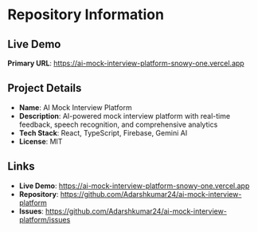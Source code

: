 # Repository Information

## Live Demo
**Primary URL**: https://ai-mock-interview-platform-snowy-one.vercel.app

## Project Details
- **Name**: AI Mock Interview Platform
- **Description**: AI-powered mock interview platform with real-time feedback, speech recognition, and comprehensive analytics
- **Tech Stack**: React, TypeScript, Firebase, Gemini AI
- **License**: MIT

## Links
- **Live Demo**: https://ai-mock-interview-platform-snowy-one.vercel.app
- **Repository**: https://github.com/Adarshkumar24/ai-mock-interview-platform
- **Issues**: https://github.com/Adarshkumar24/ai-mock-interview-platform/issues
